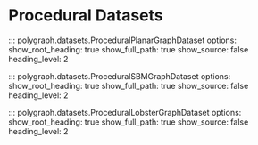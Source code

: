 # Procedural Datasets

::: polygraph.datasets.ProceduralPlanarGraphDataset
    options:
        show_root_heading: true
        show_full_path: true
        show_source: false
        heading_level: 2

::: polygraph.datasets.ProceduralSBMGraphDataset
    options:
        show_root_heading: true
        show_full_path: true
        show_source: false
        heading_level: 2

::: polygraph.datasets.ProceduralLobsterGraphDataset
    options:
        show_root_heading: true
        show_full_path: true
        show_source: false
        heading_level: 2